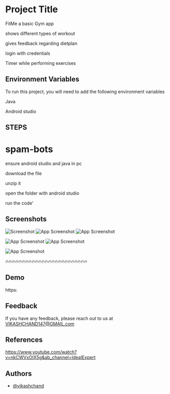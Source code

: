 
# Project Title
FitMe  a basic Gym app

shows different types of workout 

gives feedback regarding dietplan

login with credentials

Timer while performing exercises




## Environment Variables

To run this project, you will need to add the following environment variables 

Java

Android studio




## STEPS
# spam-bots
ensure android studio and java in pc

download the file

unzip it
 

open the folder with android studio 



run the code'
## Screenshots
![Screenshot ](https://i.postimg.cc/xTg91XPV/Whats-App-Image-2022-11-02-at-23-03-35.jpg)
![App Screenshot](https://i.postimg.cc/QdyscvP6/Whats-App-Image-2022-11-02-at-23-03-36.jpg)
![App Screenshot](https://i.postimg.cc/L6mHStLV/Whats-App-Image-2022-11-02-at-23-03-36-1.jpg)

![App Screenshot](https://i.postimg.cc/2S6rbCHb/Whats-App-Image-2022-11-02-at-23-03-36-2.jpg)
![App Screenshot](https://i.postimg.cc/prJR8rb8/Whats-App-Image-2022-11-02-at-23-03-37.jpg)

![App Screenshot](https://i.postimg.cc/BZTqRYL6/Whats-App-Image-2022-11-02-at-23-03-37-1.jpg)




🔥🔥🔥🔥🔥🔥🔥🔥🔥🔥🔥🔥🔥🔥🔥🔥🔥🔥🔥🔥🔥🔥🔥🔥🔥

## Demo
https:
## Feedback

If you have any feedback, please reach out to us at VIKASHCHAND147@GMAIL.com

## References

https://www.youtube.com/watch?v=nkCWVxOlX5g&ab_channel=IdealExpert

## Authors

- [@vikashchand](https://github.com/vikashchand)



